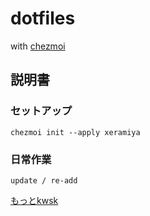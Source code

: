# dotfiles

with [chezmoi](https://www.chezmoi.io/)

## 説明書

### セットアップ

```
chezmoi init --apply xeramiya
```

### 日常作業

```
update / re-add
```

[もっとkwsk](https://www.chezmoi.io/user-guide/command-overview/)
